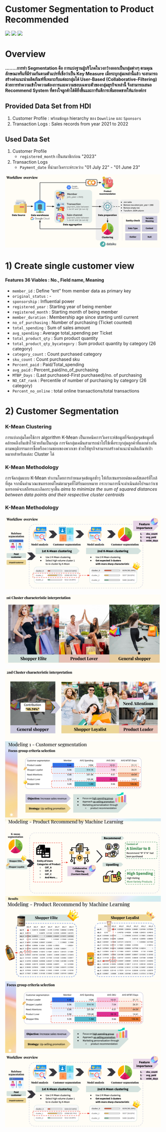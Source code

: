 # Customer Segmentation to Product Recommended
[![](https://img.shields.io/badge/-Python-green)](#) [![](https://img.shields.io/badge/-K--Means-orange)](#) [![](https://img.shields.io/badge/-Collaborative--Filtering-orange)](#) 

# Overview
#### ........การทำ Segmentation คือ การแบ่งฐานผู้บริโภคในวงกว้างออกเป็นกลุ่มต่างๆ ตามคุณลักษณะหรืแที่มีร่วมกันตามตัวแปรที่เชื่อว่าเป็น Key Measure  เมื่อระบุกลุ่มเหล่านี้แล้ว จะสามารถสร้างคำแนะนำผลิตภัณฑ์ที่เหมาะกับแต่ละกลุ่มได้ User-Based (Collaborative-Filtering) ด้วยการทำความเข้าใจความต้องการและความชอบเฉพาะตัวของกลุ่มธุรกิจเหล่านี้ จึงสามารถเสนอ Recommend System ที่ตรงใจลูกค้าได้ดียิ่งขึ้นและการันตีการเพิ่มยอดขายให้แก่องค์กร

## Provided Data Set from HDI
1. Customer Profile : พร้อมข้อมูล hierarchy ของ `Downline` และ `Sponsors`
2. Transaction Logs : Sales records from year 2021 to 2022

## Used Data Set
1. Customer Profile
   - `registered_month` เป็นสมาชิกก่อน "2023"
2. Transaction Logs
   - `Payment_date` ที่นำมาวิเคราะห์ระหว่าง "01 July 22" - "01 June 23"

![ProjectOverview](./Overview.png)   

# 1) Create single customer view
#### Features 36 Viables : No., Field name, Meaning
* `member_id` : Define “ent” from member data as primary key
* `original_status` : -
* `sponsorship` : Influential power
* `registered_year` : Starting year of being  member 
* `registered_month` : Starting month of being  member 
* `member_duration` : Membership age since starting until current
* `no_of_purchasing` : Number of purchasing (Ticket counted)
* `total_spending` : Sum of sales amount
* `avg_spending` : Average total_spending per Ticket
* `total_product_qty` : Sum product quantity
* `total_product_qty_bycategory` : Sum product quantity by category (26 category)
* `category_count` : Count purchased category
* `sku_count` : Count purchased sku
* `Percent_paid` : Paid/Total_spending
* `avg_paid` : Percent_paid/no_of_purchasing
* `MTBP_Days` : (Last purchased-First purchased)/no. of purchasing
* `NO_CAT_rank` : Percentile of number of purchasing by category (26 category)
* `Percent_no_online` : total online transactions/total transactions

# 2) Customer Segmentation
### K-Mean Clustering
การแบ่งกลุ่มโดยใช้การ algorithm K-Mean เป็นเทคนิคการวิเคราะห์ข้อมูลที่จัดกลุ่มจุดข้อมูลที่คล้ายคลึงกันเข้าไว้ด้วยกันเป็นกลุ่ม การจัดกลุ่มเคมีนสามารถนำไปใช้เพื่อระบุกลุ่มลูกค้าที่แตกต่างกันตามพฤติกรรมการซื้อหรือความชอบของพวกเขา ช่วยให้ธุรกิจสามารถสร้างคำแนะนำผลิตภัณฑ์เป้าหมายสำหรับแต่ละ Cluster ได้ 

### K-Mean Methodology
การจัดกลุ่มแบบ K-Mean ทำงานโดยการกำหนดจุดข้อมูลซ้ำๆ ให้กับเซนทรอยด์ของคลัสเตอร์ที่ใกล้ที่สุด จากนั้นคำนวณเซนทรอยด์ใหม่ตามจุดที่ได้รับมอบหมาย กระบวนการนี้จะดำเนินต่อไปจนกว่าเซนทรอยด์จะเสถียรและเกิดกระจุกขึ้น _aims to minimize the sum of squared distances between data points and their respective cluster centroids_

### K-Mean Methodology
![Kmean-Clustering](./Kmean.png)  

![FirstGroup](./first.png) 

![SecondGroup](./second.png) 
![PotentialGroup](./Potential.png) 
![Collabolative](./Collabo.png)   
![Recommended Products](./Productrec.png) 
![Objective](./Objective.png) 
![Kmean-Clustering](./Kmean.png)  
